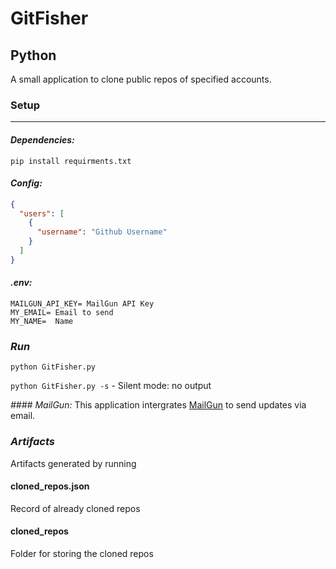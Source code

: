 # GitFisher
## Python
A small application to clone public repos of specified accounts. 

### Setup 
----
#### *Dependencies:* 
`pip install requirments.txt`

#### *Config:*

```Json
{
  "users": [
    {
      "username": "Github Username"
    }
  ]
}
```
#### *.env:*

``` Text
MAILGUN_API_KEY= MailGun API Key
MY_EMAIL= Email to send
MY_NAME=  Name

```

### *Run*
`python GitFisher.py `

`python GitFisher.py -s` - Silent mode: no output

*#### MailGun:* 
This application intergrates [MailGun](https://www.mailgun.com/) to send updates via email.

### *Artifacts*

Artifacts generated by running 

#### cloned_repos.json

Record of already cloned repos

#### cloned_repos

Folder for storing the cloned repos 



